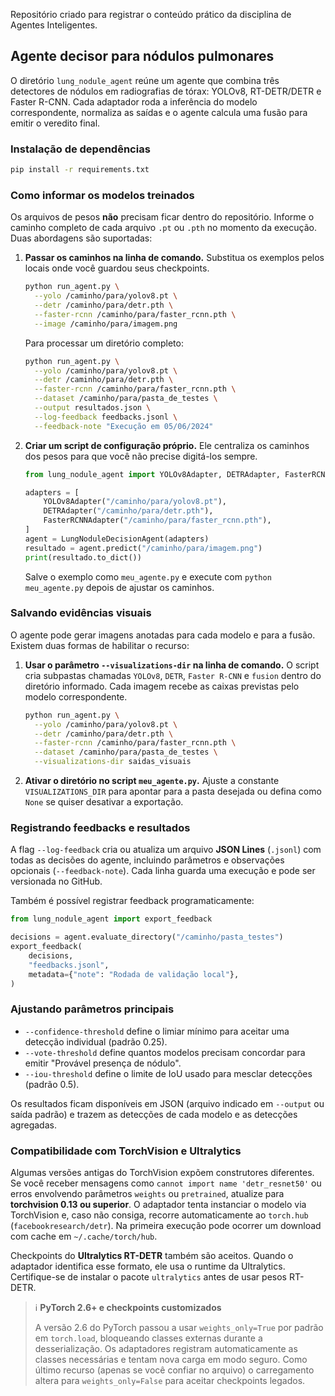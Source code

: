 Repositório criado para registrar o conteúdo prático da disciplina de Agentes Inteligentes.

## Agente decisor para nódulos pulmonares

O diretório `lung_nodule_agent` reúne um agente que combina três detectores de nódulos em radiografias de tórax: YOLOv8, RT-DETR/DETR e Faster R-CNN. Cada adaptador roda a inferência do modelo correspondente, normaliza as saídas e o agente calcula uma fusão para emitir o veredito final.

### Instalação de dependências

```bash
pip install -r requirements.txt
```

### Como informar os modelos treinados

Os arquivos de pesos **não** precisam ficar dentro do repositório. Informe o caminho completo de cada arquivo `.pt` ou `.pth` no momento da execução. Duas abordagens são suportadas:

1. **Passar os caminhos na linha de comando.** Substitua os exemplos pelos locais onde você guardou seus checkpoints.

   ```bash
   python run_agent.py \
     --yolo /caminho/para/yolov8.pt \
     --detr /caminho/para/detr.pth \
     --faster-rcnn /caminho/para/faster_rcnn.pth \
     --image /caminho/para/imagem.png
   ```

   Para processar um diretório completo:

   ```bash
   python run_agent.py \
     --yolo /caminho/para/yolov8.pt \
     --detr /caminho/para/detr.pth \
     --faster-rcnn /caminho/para/faster_rcnn.pth \
     --dataset /caminho/para/pasta_de_testes \
     --output resultados.json \
     --log-feedback feedbacks.jsonl \
     --feedback-note "Execução em 05/06/2024"
   ```

2. **Criar um script de configuração próprio.** Ele centraliza os caminhos dos pesos para que você não precise digitá-los sempre.

   ```python
   from lung_nodule_agent import YOLOv8Adapter, DETRAdapter, FasterRCNNAdapter, LungNoduleDecisionAgent

   adapters = [
       YOLOv8Adapter("/caminho/para/yolov8.pt"),
       DETRAdapter("/caminho/para/detr.pth"),
       FasterRCNNAdapter("/caminho/para/faster_rcnn.pth"),
   ]
   agent = LungNoduleDecisionAgent(adapters)
   resultado = agent.predict("/caminho/para/imagem.png")
   print(resultado.to_dict())
   ```

   Salve o exemplo como `meu_agente.py` e execute com `python meu_agente.py` depois de ajustar os caminhos.

### Salvando evidências visuais

O agente pode gerar imagens anotadas para cada modelo e para a fusão. Existem duas formas de habilitar o recurso:

1. **Usar o parâmetro `--visualizations-dir` na linha de comando.** O script cria subpastas chamadas `YOLOv8`, `DETR`, `Faster R-CNN` e `fusion` dentro do diretório informado. Cada imagem recebe as caixas previstas pelo modelo correspondente.

   ```bash
   python run_agent.py \
     --yolo /caminho/para/yolov8.pt \
     --detr /caminho/para/detr.pth \
     --faster-rcnn /caminho/para/faster_rcnn.pth \
     --dataset /caminho/para/pasta_de_testes \
     --visualizations-dir saidas_visuais
   ```

2. **Ativar o diretório no script `meu_agente.py`.** Ajuste a constante `VISUALIZATIONS_DIR` para apontar para a pasta desejada ou defina como `None` se quiser desativar a exportação.

### Registrando feedbacks e resultados

A flag `--log-feedback` cria ou atualiza um arquivo **JSON Lines** (`.jsonl`) com todas as decisões do agente, incluindo parâmetros e observações opcionais (`--feedback-note`). Cada linha guarda uma execução e pode ser versionada no GitHub.

Também é possível registrar feedback programaticamente:

```python
from lung_nodule_agent import export_feedback

decisions = agent.evaluate_directory("/caminho/pasta_testes")
export_feedback(
    decisions,
    "feedbacks.jsonl",
    metadata={"note": "Rodada de validação local"},
)
```

### Ajustando parâmetros principais

* `--confidence-threshold` define o limiar mínimo para aceitar uma detecção individual (padrão 0.25).
* `--vote-threshold` define quantos modelos precisam concordar para emitir "Provável presença de nódulo".
* `--iou-threshold` define o limite de IoU usado para mesclar detecções (padrão 0.5).

Os resultados ficam disponíveis em JSON (arquivo indicado em `--output` ou saída padrão) e trazem as detecções de cada modelo e as detecções agregadas.

### Compatibilidade com TorchVision e Ultralytics

Algumas versões antigas do TorchVision expõem construtores diferentes. Se você receber mensagens como `cannot import name 'detr_resnet50'` ou erros envolvendo parâmetros `weights` ou `pretrained`, atualize para **torchvision 0.13 ou superior**. O adaptador tenta instanciar o modelo via TorchVision e, caso não consiga, recorre automaticamente ao `torch.hub` (`facebookresearch/detr`). Na primeira execução pode ocorrer um download com cache em `~/.cache/torch/hub`.

Checkpoints do **Ultralytics RT-DETR** também são aceitos. Quando o adaptador identifica esse formato, ele usa o runtime da Ultralytics. Certifique-se de instalar o pacote `ultralytics` antes de usar pesos RT-DETR.

> ℹ️ **PyTorch 2.6+ e checkpoints customizados**
>
> A versão 2.6 do PyTorch passou a usar `weights_only=True` por padrão em `torch.load`, bloqueando classes externas durante a desserialização. Os adaptadores registram automaticamente as classes necessárias e tentam nova carga em modo seguro. Como último recurso (apenas se você confiar no arquivo) o carregamento altera para `weights_only=False` para aceitar checkpoints legados.